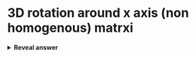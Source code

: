 # 3D rotation around x axis (non homogenous) matrxi
<details>
<summary><b>Reveal answer</b></summary>
<img src="../../../../../media/paste-d07bee8886a13cd3a9bcaab180d901f71c753b83.jpg">
</details>
